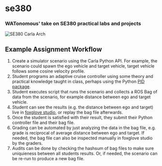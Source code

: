 # se380
### WATonomous' take on SE380 practical labs and projects

![SE380 Carla Arch](https://user-images.githubusercontent.com/15329294/215183671-02674616-ac87-4367-beee-ebd63d9b210a.png)


## Example Assignment Workflow
1. Create a simulator scenario using the Carla Python API. For example, the scenario could spawn the ego vehicle and target vehicle, target vehicle follows some cosine velocity profile.
1. Student programs an adaptive cruise controller using some theory and practical knowledge taught in class, perhaps using the Python [PID package](https://pypi.org/project/simple-pid/).
1. Student executes script that runs the scenario and collects a ROS Bag of data from the scenario, for example distance between ego and target vehicle.
1. Student can see the results (e.g. the distance between ego and target) live in [foxglove studio](https://foxglove.dev/), or replay the bag file afterwards.
1. Once the student is satisfied with their result, they submit their Python controller file and their bag file.
1. Grading can be automated by just analyzing the data in the bag file, e.g. grade is reciprocal of average distance between ego and target. If needed, the bag file can also be inspected manually in foxglove studio by the graders.
1. Audits can be done by checking the hashsum of bag files to make sure uniquieness between all students results. Or, if needed, the scenario can be re-run to produce a new bag file.
